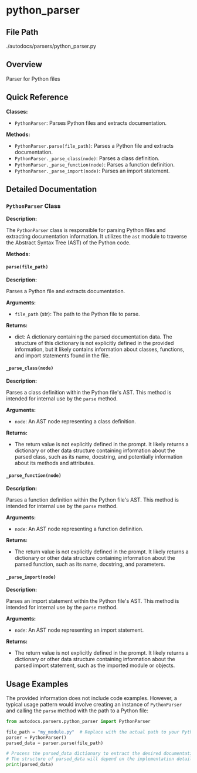 # python_parser

## File Path

./autodocs/parsers/python_parser.py

## Overview

Parser for Python files

## Quick Reference

**Classes:**

*   `PythonParser`: Parses Python files and extracts documentation.

**Methods:**

*   `PythonParser.parse(file_path)`: Parses a Python file and extracts documentation.
*   `PythonParser._parse_class(node)`: Parses a class definition.
*   `PythonParser._parse_function(node)`: Parses a function definition.
*   `PythonParser._parse_import(node)`: Parses an import statement.

## Detailed Documentation

### `PythonParser` Class

**Description:**

The `PythonParser` class is responsible for parsing Python files and extracting documentation information. It utilizes the `ast` module to traverse the Abstract Syntax Tree (AST) of the Python code.

**Methods:**

#### `parse(file_path)`

**Description:**

Parses a Python file and extracts documentation.

**Arguments:**

*   `file_path` (str): The path to the Python file to parse.

**Returns:**

*   dict: A dictionary containing the parsed documentation data. The structure of this dictionary is not explicitly defined in the provided information, but it likely contains information about classes, functions, and import statements found in the file.

#### `_parse_class(node)`

**Description:**

Parses a class definition within the Python file's AST.  This method is intended for internal use by the `parse` method.

**Arguments:**

*   `node`:  An AST node representing a class definition.

**Returns:**

*   The return value is not explicitly defined in the prompt. It likely returns a dictionary or other data structure containing information about the parsed class, such as its name, docstring, and potentially information about its methods and attributes.

#### `_parse_function(node)`

**Description:**

Parses a function definition within the Python file's AST. This method is intended for internal use by the `parse` method.

**Arguments:**

*   `node`: An AST node representing a function definition.

**Returns:**

*   The return value is not explicitly defined in the prompt. It likely returns a dictionary or other data structure containing information about the parsed function, such as its name, docstring, and parameters.

#### `_parse_import(node)`

**Description:**

Parses an import statement within the Python file's AST. This method is intended for internal use by the `parse` method.

**Arguments:**

*   `node`: An AST node representing an import statement.

**Returns:**

*   The return value is not explicitly defined in the prompt. It likely returns a dictionary or other data structure containing information about the parsed import statement, such as the imported module or objects.

## Usage Examples

The provided information does not include code examples. However, a typical usage pattern would involve creating an instance of `PythonParser` and calling the `parse` method with the path to a Python file:

```python
from autodocs.parsers.python_parser import PythonParser

file_path = "my_module.py"  # Replace with the actual path to your Python file
parser = PythonParser()
parsed_data = parser.parse(file_path)

# Process the parsed_data dictionary to extract the desired documentation information.
# The structure of parsed_data will depend on the implementation details of the parser.
print(parsed_data)
```